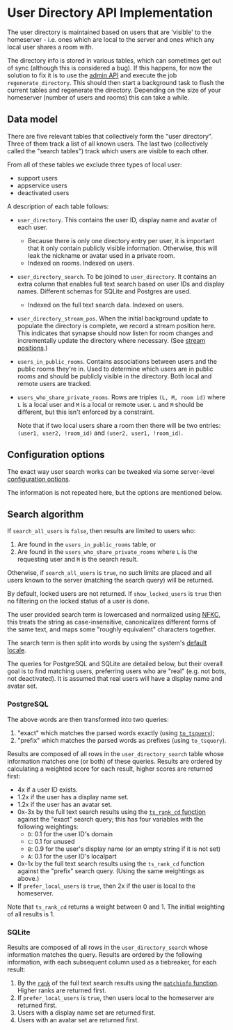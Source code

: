 # User Directory API Implementation

The user directory is maintained based on users that are 'visible' to the homeserver -
i.e. ones which are local to the server and ones which any local user shares a
room with.

The directory info is stored in various tables, which can sometimes get out of
sync (although this is considered a bug). If this happens, for now the
solution to fix it is to use the [admin API](usage/administration/admin_api/background_updates.md#run)
and execute the job `regenerate_directory`. This should then start a background task to
flush the current tables and regenerate the directory. Depending on the size
of your homeserver (number of users and rooms) this can take a while.

## Data model

There are five relevant tables that collectively form the "user directory".
Three of them track a list of all known users. The last two (collectively called
the "search tables") track which users are visible to each other.

From all of these tables we exclude three types of local user:

- support users
- appservice users
- deactivated users

A description of each table follows:

* `user_directory`. This contains the user ID, display name and avatar of each user.
  - Because there is only one directory entry per user, it is important that it
    only contain publicly visible information. Otherwise, this will leak the
    nickname or avatar used in a private room.
  - Indexed on rooms. Indexed on users.

* `user_directory_search`. To be joined to `user_directory`. It contains an extra
  column that enables full text search based on user IDs and display names.
  Different schemas for SQLite and Postgres are used.
  - Indexed on the full text search data. Indexed on users.

* `user_directory_stream_pos`. When the initial background update to populate
  the directory is complete, we record a stream position here. This indicates
  that synapse should now listen for room changes and incrementally update
  the directory where necessary. (See [stream positions](development/synapse_architecture/streams.html).)

* `users_in_public_rooms`. Contains associations between users and the public
  rooms they're in.  Used to determine which users are in public rooms and should
  be publicly visible in the directory. Both local and remote users are tracked.

* `users_who_share_private_rooms`. Rows are triples `(L, M, room id)` where `L`
   is a local user and `M` is a local or remote user. `L` and `M` should be
   different, but this isn't enforced by a constraint.

   Note that if two local users share a room then there will be two entries:
   `(user1, user2, !room_id)` and `(user2, user1, !room_id)`.

## Configuration options

The exact way user search works can be tweaked via some server-level
[configuration options](usage/configuration/config_documentation.md#user_directory).

The information is not repeated here, but the options are mentioned below.

## Search algorithm

If `search_all_users` is `false`, then results are limited to users who:

1. Are found in the `users_in_public_rooms` table, or
2. Are found in the `users_who_share_private_rooms` where `L` is the requesting
   user and `M` is the search result.

Otherwise, if `search_all_users` is `true`, no such limits are placed and all
users known to the server (matching the search query) will be returned.

By default, locked users are not returned. If `show_locked_users` is `true` then
no filtering on the locked status of a user is done.

The user provided search term is lowercased and normalized using [NFKC](https://en.wikipedia.org/wiki/Unicode_equivalence#Normalization),
this treats the string as case-insensitive, canonicalizes different forms of the
same text, and maps some "roughly equivalent" characters together.

The search term is then split into words by using the system's [default
locale](https://unicode-org.github.io/icu/userguide/locale/#default-locales).

The queries for PostgreSQL and SQLite are detailed below, but their overall goal
is to find matching users, preferring users who are "real" (e.g. not bots,
not deactivated). It is assumed that real users will have a display name and
avatar set.

### PostgreSQL

The above words are then transformed into two queries:

1. "exact" which matches the parsed words exactly (using [`to_tsquery`](https://www.postgresql.org/docs/current/textsearch-controls.html#TEXTSEARCH-PARSING-QUERIES));
2. "prefix" which matches the parsed words as prefixes (using `to_tsquery`).

Results are composed of all rows in the `user_directory_search` table whose information
matches one (or both) of these queries. Results are ordered by calculating a weighted
score for each result, higher scores are returned first:

* 4x if a user ID exists.
* 1.2x if the user has a display name set.
* 1.2x if the user has an avatar set.
* 0x-3x by the full text search results using the [`ts_rank_cd` function](https://www.postgresql.org/docs/current/textsearch-controls.html#TEXTSEARCH-RANKING)
  against the "exact" search query; this has four variables with the following weightings:
  * `D`: 0.1 for the user ID's domain
  * `C`: 0.1 for unused
  * `B`: 0.9 for the user's display name (or an empty string if it is not set)
  * `A`: 0.1 for the user ID's localpart
* 0x-1x by the full text search results using the `ts_rank_cd` function against the
  "prefix" search query. (Using the same weightings as above.)
* If `prefer_local_users` is `true`, then 2x if the user is local to the homeserver.

Note that `ts_rank_cd` returns a weight between 0 and 1. The initial weighting of
all results is 1.

### SQLite

Results are composed of all rows in the `user_directory_search` whose information
matches the query. Results are ordered by the following information, with each
subsequent column used as a tiebreaker, for each result:

1. By the [`rank`](https://www.sqlite.org/windowfunctions.html#built_in_window_functions)
   of the full text search results using the [`matchinfo` function](https://www.sqlite.org/fts3.html#matchinfo). Higher
   ranks are returned first.
2. If `prefer_local_users` is `true`, then users local to the homeserver are
   returned first.
3. Users with a display name set are returned first.
4. Users with an avatar set are returned first.

